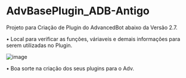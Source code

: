 # AdvBasePlugin_ADB-Antigo
Projeto para Criação de Plugin do AdvancedBot abaixo da Versão 2.7.

• Local para verificar as funções, váriaveis e demais informações para serem utilizadas no Plugin.

![image](https://github.com/user-attachments/assets/5f571bbf-2fea-4c11-b492-c2467c89ac17)

• Boa sorte na criação dos seus plugins para o Adv.
